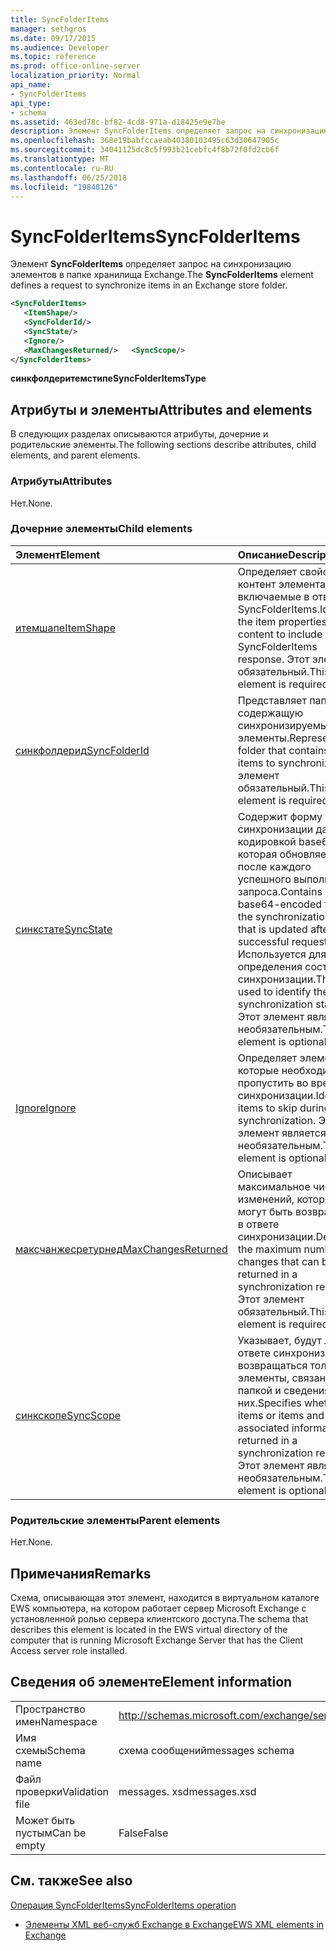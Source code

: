 ```yaml
---
title: SyncFolderItems
manager: sethgros
ms.date: 09/17/2015
ms.audience: Developer
ms.topic: reference
ms.prod: office-online-server
localization_priority: Normal
api_name:
- SyncFolderItems
api_type:
- schema
ms.assetid: 463ed78c-bf82-4cd8-971a-d18425e9e7be
description: Элемент SyncFolderItems определяет запрос на синхронизацию элементов в папке хранилища Exchange.
ms.openlocfilehash: 368e19babfccaeab40380103495c63d30647905c
ms.sourcegitcommit: 34041125dc8c5f993b21cebfc4f8b72f0fd2cb6f
ms.translationtype: MT
ms.contentlocale: ru-RU
ms.lasthandoff: 06/25/2018
ms.locfileid: "19840126"
---
```

# <a name="syncfolderitems"></a><span data-ttu-id="a1c89-103">SyncFolderItems</span><span class="sxs-lookup"><span data-stu-id="a1c89-103">SyncFolderItems</span></span>

<span data-ttu-id="a1c89-104">Элемент **SyncFolderItems** определяет запрос на синхронизацию элементов в папке хранилища Exchange.</span><span class="sxs-lookup"><span data-stu-id="a1c89-104">The **SyncFolderItems** element defines a request to synchronize items in an Exchange store folder.</span></span> 
  
```xml
<SyncFolderItems>
   <ItemShape/>
   <SyncFolderId/>
   <SyncState/>
   <Ignore/>
   <MaxChangesReturned/>   <SyncScope/>
</SyncFolderItems>
```

 <span data-ttu-id="a1c89-105">**синкфолдеритемстипе**</span><span class="sxs-lookup"><span data-stu-id="a1c89-105">**SyncFolderItemsType**</span></span>
## <a name="attributes-and-elements"></a><span data-ttu-id="a1c89-106">Атрибуты и элементы</span><span class="sxs-lookup"><span data-stu-id="a1c89-106">Attributes and elements</span></span>

<span data-ttu-id="a1c89-107">В следующих разделах описываются атрибуты, дочерние и родительские элементы.</span><span class="sxs-lookup"><span data-stu-id="a1c89-107">The following sections describe attributes, child elements, and parent elements.</span></span>
  
### <a name="attributes"></a><span data-ttu-id="a1c89-108">Атрибуты</span><span class="sxs-lookup"><span data-stu-id="a1c89-108">Attributes</span></span>

<span data-ttu-id="a1c89-109">Нет.</span><span class="sxs-lookup"><span data-stu-id="a1c89-109">None.</span></span>
  
### <a name="child-elements"></a><span data-ttu-id="a1c89-110">Дочерние элементы</span><span class="sxs-lookup"><span data-stu-id="a1c89-110">Child elements</span></span>

|<span data-ttu-id="a1c89-111">**Элемент**</span><span class="sxs-lookup"><span data-stu-id="a1c89-111">**Element**</span></span>|<span data-ttu-id="a1c89-112">**Описание**</span><span class="sxs-lookup"><span data-stu-id="a1c89-112">**Description**</span></span>|
|:-----|:-----|
|[<span data-ttu-id="a1c89-113">итемшапе</span><span class="sxs-lookup"><span data-stu-id="a1c89-113">ItemShape</span></span>](itemshape.md) <br/> |<span data-ttu-id="a1c89-114">Определяет свойства и контент элемента, включаемые в ответ SyncFolderItems.</span><span class="sxs-lookup"><span data-stu-id="a1c89-114">Identifies the item properties and content to include in a SyncFolderItems response.</span></span> <span data-ttu-id="a1c89-115">Этот элемент обязательный.</span><span class="sxs-lookup"><span data-stu-id="a1c89-115">This element is required.</span></span>  <br/> |
|[<span data-ttu-id="a1c89-116">синкфолдерид</span><span class="sxs-lookup"><span data-stu-id="a1c89-116">SyncFolderId</span></span>](syncfolderid.md) <br/> |<span data-ttu-id="a1c89-117">Представляет папку, содержащую синхронизируемые элементы.</span><span class="sxs-lookup"><span data-stu-id="a1c89-117">Represents the folder that contains the items to synchronize.</span></span> <span data-ttu-id="a1c89-118">Этот элемент обязательный.</span><span class="sxs-lookup"><span data-stu-id="a1c89-118">This element is required.</span></span>  <br/> |
|[<span data-ttu-id="a1c89-119">синкстате</span><span class="sxs-lookup"><span data-stu-id="a1c89-119">SyncState</span></span>](syncstate-ex15websvcsotherref.md) <br/> |<span data-ttu-id="a1c89-120">Содержит форму синхронизации данных с кодировкой base64, которая обновляется после каждого успешного выполнения запроса.</span><span class="sxs-lookup"><span data-stu-id="a1c89-120">Contains a base64-encoded form of the synchronization data that is updated after each successful request.</span></span> <span data-ttu-id="a1c89-121">Используется для определения состояния синхронизации.</span><span class="sxs-lookup"><span data-stu-id="a1c89-121">This is used to identify the synchronization state.</span></span> <span data-ttu-id="a1c89-122">Этот элемент является необязательным.</span><span class="sxs-lookup"><span data-stu-id="a1c89-122">This element is optional.</span></span>  <br/> |
|[<span data-ttu-id="a1c89-123">Ignore</span><span class="sxs-lookup"><span data-stu-id="a1c89-123">Ignore</span></span>](ignore.md) <br/> |<span data-ttu-id="a1c89-124">Определяет элементы, которые необходимо пропустить во время синхронизации.</span><span class="sxs-lookup"><span data-stu-id="a1c89-124">Identifies items to skip during synchronization.</span></span> <span data-ttu-id="a1c89-125">Этот элемент является необязательным.</span><span class="sxs-lookup"><span data-stu-id="a1c89-125">This element is optional.</span></span>  <br/> |
|[<span data-ttu-id="a1c89-126">максчанжесретурнед</span><span class="sxs-lookup"><span data-stu-id="a1c89-126">MaxChangesReturned</span></span>](maxchangesreturned.md) <br/> |<span data-ttu-id="a1c89-127">Описывает максимальное число изменений, которые могут быть возвращены в ответе синхронизации.</span><span class="sxs-lookup"><span data-stu-id="a1c89-127">Describes the maximum number of changes that can be returned in a synchronization response.</span></span> <span data-ttu-id="a1c89-128">Этот элемент обязательный.</span><span class="sxs-lookup"><span data-stu-id="a1c89-128">This element is required.</span></span>  <br/> |
|[<span data-ttu-id="a1c89-129">синкскопе</span><span class="sxs-lookup"><span data-stu-id="a1c89-129">SyncScope</span></span>](syncscope.md) <br/> |<span data-ttu-id="a1c89-130">Указывает, будут ли в ответе синхронизации возвращаться только элементы, связанные с папкой и сведениями о них.</span><span class="sxs-lookup"><span data-stu-id="a1c89-130">Specifies whether just items or items and folder associated information are returned in a synchronization response.</span></span> <span data-ttu-id="a1c89-131">Этот элемент является необязательным.</span><span class="sxs-lookup"><span data-stu-id="a1c89-131">This element is optional.</span></span>  <br/> |
   
### <a name="parent-elements"></a><span data-ttu-id="a1c89-132">Родительские элементы</span><span class="sxs-lookup"><span data-stu-id="a1c89-132">Parent elements</span></span>

<span data-ttu-id="a1c89-133">Нет.</span><span class="sxs-lookup"><span data-stu-id="a1c89-133">None.</span></span>
  
## <a name="remarks"></a><span data-ttu-id="a1c89-134">Примечания</span><span class="sxs-lookup"><span data-stu-id="a1c89-134">Remarks</span></span>

<span data-ttu-id="a1c89-135">Схема, описывающая этот элемент, находится в виртуальном каталоге EWS компьютера, на котором работает сервер Microsoft Exchange с установленной ролью сервера клиентского доступа.</span><span class="sxs-lookup"><span data-stu-id="a1c89-135">The schema that describes this element is located in the EWS virtual directory of the computer that is running Microsoft Exchange Server that has the Client Access server role installed.</span></span>
  
## <a name="element-information"></a><span data-ttu-id="a1c89-136">Сведения об элементе</span><span class="sxs-lookup"><span data-stu-id="a1c89-136">Element information</span></span>

|||
|:-----|:-----|
|<span data-ttu-id="a1c89-137">Пространство имен</span><span class="sxs-lookup"><span data-stu-id="a1c89-137">Namespace</span></span>  <br/> |http://schemas.microsoft.com/exchange/services/2006/messages  <br/> |
|<span data-ttu-id="a1c89-138">Имя схемы</span><span class="sxs-lookup"><span data-stu-id="a1c89-138">Schema name</span></span>  <br/> |<span data-ttu-id="a1c89-139">схема сообщений</span><span class="sxs-lookup"><span data-stu-id="a1c89-139">messages schema</span></span>  <br/> |
|<span data-ttu-id="a1c89-140">Файл проверки</span><span class="sxs-lookup"><span data-stu-id="a1c89-140">Validation file</span></span>  <br/> |<span data-ttu-id="a1c89-141">messages. xsd</span><span class="sxs-lookup"><span data-stu-id="a1c89-141">messages.xsd</span></span>  <br/> |
|<span data-ttu-id="a1c89-142">Может быть пустым</span><span class="sxs-lookup"><span data-stu-id="a1c89-142">Can be empty</span></span>  <br/> |<span data-ttu-id="a1c89-143">False</span><span class="sxs-lookup"><span data-stu-id="a1c89-143">False</span></span>  <br/> |
   
## <a name="see-also"></a><span data-ttu-id="a1c89-144">См. также</span><span class="sxs-lookup"><span data-stu-id="a1c89-144">See also</span></span>



[<span data-ttu-id="a1c89-145">Операция SyncFolderItems</span><span class="sxs-lookup"><span data-stu-id="a1c89-145">SyncFolderItems operation</span></span>](syncfolderitems-operation.md)


- [<span data-ttu-id="a1c89-146">Элементы XML веб-служб Exchange в Exchange</span><span class="sxs-lookup"><span data-stu-id="a1c89-146">EWS XML elements in Exchange</span></span>](ews-xml-elements-in-exchange.md)

